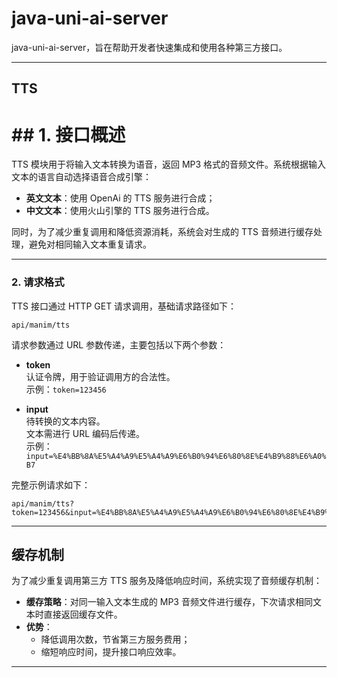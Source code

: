 # java-uni-ai-server

java-uni-ai-server，旨在帮助开发者快速集成和使用各种第三方接口。

---
## TTS 
# ## 1. 接口概述

TTS 模块用于将输入文本转换为语音，返回 MP3 格式的音频文件。系统根据输入文本的语言自动选择语音合成引擎：

- **英文文本**：使用 OpenAi 的 TTS 服务进行合成；
- **中文文本**：使用火山引擎的 TTS 服务进行合成。

同时，为了减少重复调用和降低资源消耗，系统会对生成的 TTS 音频进行缓存处理，避免对相同输入文本重复请求。

---

### 2. 请求格式

TTS 接口通过 HTTP GET 请求调用，基础请求路径如下：

```
api/manim/tts
```

请求参数通过 URL 参数传递，主要包括以下两个参数：

- **token**  
  认证令牌，用于验证调用方的合法性。  
  示例：`token=123456`

- **input**  
  待转换的文本内容。  
  文本需进行 URL 编码后传递。  
  示例：`input=%E4%BB%8A%E5%A4%A9%E5%A4%A9%E6%B0%94%E6%80%8E%E4%B9%88%E6%A0%B7`

完整示例请求如下：

```
api/manim/tts?token=123456&input=%E4%BB%8A%E5%A4%A9%E5%A4%A9%E6%B0%94%E6%80%8E%E4%B9%88%E6%A0%B7
```

---

##  缓存机制

为了减少重复调用第三方 TTS 服务及降低响应时间，系统实现了音频缓存机制：

- **缓存策略**：对同一输入文本生成的 MP3 音频文件进行缓存，下次请求相同文本时直接返回缓存文件。
- **优势**：  
  - 降低调用次数，节省第三方服务费用；  
  - 缩短响应时间，提升接口响应效率。

---
